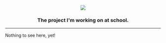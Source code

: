 <H1 align="center"><img src="http://dirich.bplaced.net/Seminararbeit/art/Title_big.png"/></H1>

<H3 align="center">The project I'm working on at school.</H3>

---

Nothing to see here, yet!
